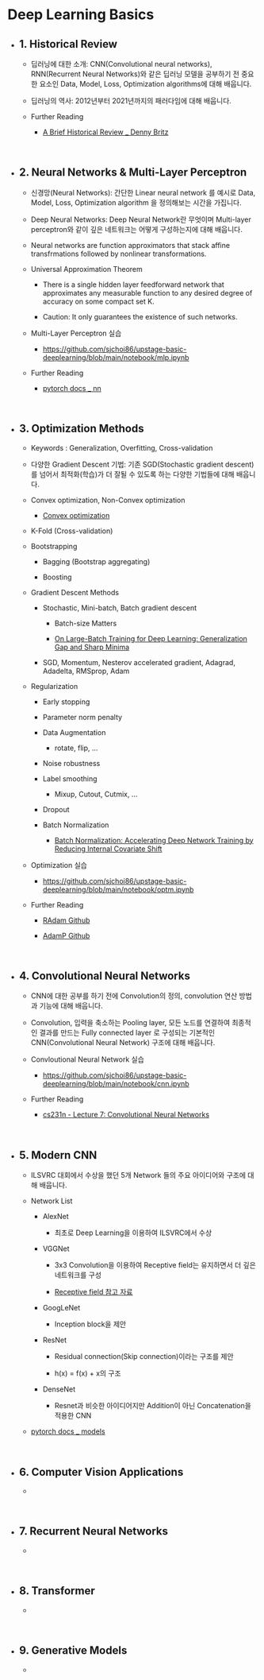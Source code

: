 # Deep Learning Basics

- ## 1. Historical Review
  
  - 딥러닝에 대한 소개: CNN(Convolutional neural networks), RNN(Recurrent Neural Networks)와 같은 딥러닝 모델을 공부하기 전 중요한 요소인 Data, Model, Loss, Optimization algorithms에 대해 배웁니다.

  - 딥러닝의 역사: 2012년부터 2021년까지의 패러다임에 대해 배웁니다.
  
  - Further Reading
    
    - [A Brief Historical Review _ Denny Britz](https://dennybritz.com/blog/deep-learning-most-important-ideas/)

<br>

- ## 2. Neural Networks & Multi-Layer Perceptron
  
  - 신경망(Neural Networks): 간단한 Linear neural network 를 예시로 Data, Model, Loss, Optimization algorithm 을 정의해보는 시간을 가집니다.
  
  - Deep Neural Networks: Deep Neural Network란 무엇이며 Multi-layer perceptron와 같이 깊은 네트워크는 어떻게 구성하는지에 대해 배웁니다.
  
  - Neural networks are function approximators that stack affine transfrmations followed by nonlinear transformations.
  
  - Universal Approximation Theorem
    
    - There is a single hidden layer feedforward network that approximates any measurable function to any desired degree of accuracy on some compact set K.
    
    - Caution: It only guarantees the existence of such networks.
  
  - Multi-Layer Perceptron 실습

    - https://github.com/sjchoi86/upstage-basic-deeplearning/blob/main/notebook/mlp.ipynb
  
  - Further Reading
    
    - [pytorch docs _ nn](https://pytorch.org/docs/stable/nn.html#)

<br>

- ## 3. Optimization Methods
  
  - Keywords : Generalization, Overfitting, Cross-validation

  - 다양한 Gradient Descent 기법: 기존 SGD(Stochastic gradient descent)를 넘어서 최적화(학습)가 더 잘될 수 있도록 하는 다양한 기법들에 대해 배웁니다.

  - Convex optimization, Non-Convex optimization

    - [Convex optimization](https://wikidocs.net/17206)

  - K-Fold (Cross-validation)

  - Bootstrapping
    
    - Bagging (Bootstrap aggregating)

    - Boosting
  
  - Gradient Descent Methods
    
    - Stochastic, Mini-batch, Batch gradient descent
      
      - Batch-size Matters

      - [On Large-Batch Training for Deep Learning: Generalization Gap and Sharp Minima](https://arxiv.org/abs/1609.04836)

    - SGD, Momentum, Nesterov accelerated gradient, Adagrad, Adadelta, RMSprop, Adam

  - Regularization
    
    - Early stopping

    - Parameter norm penalty

    - Data Augmentation

      - rotate, flip, ...

    - Noise robustness

    - Label smoothing

      - Mixup, Cutout, Cutmix, ...
    
    - Dropout

    - Batch Normalization

      - [Batch Normalization: Accelerating Deep Network Training by Reducing Internal Covariate Shift](https://arxiv.org/abs/1502.03167)

  - Optimization 실습
    
    - https://github.com/sjchoi86/upstage-basic-deeplearning/blob/main/notebook/optm.ipynb
  
  - Further Reading
    
    - [RAdam Github](https://github.com/LiyuanLucasLiu/RAdam)
    
    - [AdamP Github](https://github.com/clovaai/AdamP)

<br>

- ## 4. Convolutional Neural Networks
  
  - CNN에 대한 공부를 하기 전에 Convolution의 정의, convolution 연산 방법과 기능에 대해 배웁니다.
  
  - Convolution, 입력을 축소하는 Pooling layer, 모든 노드를 연결하여 최종적인 결과를 만드는 Fully connected layer 로 구성되는 기본적인 CNN(Convolutional Neural Network) 구조에 대해 배웁니다.

  - Convloutional Neural Network 실습

    - https://github.com/sjchoi86/upstage-basic-deeplearning/blob/main/notebook/cnn.ipynb
  
  - Further Reading
    
    - [cs231n - Lecture 7: Convolutional Neural Networks](https://www.youtube.com/watch?v=LxfUGhug-iQ)

<br>

- ## 5. Modern CNN
  
  - ILSVRC 대회에서 수상을 했던 5개 Network 들의 주요 아이디어와 구조에 대해 배웁니다.

  - Network List

    - AlexNet

      - 최초로 Deep Learning을 이용하여 ILSVRC에서 수상

    - VGGNet

      - 3x3 Convolution을 이용하여 Receptive field는 유지하면서 더 깊은 네트워크를 구성

      - [Receptive field 참고 자료](https://cs231n.github.io/convolutional-networks/#conv)

    - GoogLeNet

      - Inception block을 제안

    - ResNet

      - Residual connection(Skip connection)이라는 구조를 제안

      - h(x) = f(x) + x의 구조

    - DenseNet

      - Resnet과 비슷한 아이디어지만 Addition이 아닌 Concatenation을 적용한 CNN

  - [pytorch docs _ models](https://pytorch.org/vision/stable/models.html)

<br>

- ## 6. Computer Vision Applications
  
  - 

<br>

- ## 7. Recurrent Neural Networks
  
  - 

<br>

- ## 8. Transformer
  
  - 

<br>

- ## 9. Generative Models
  
  - 
